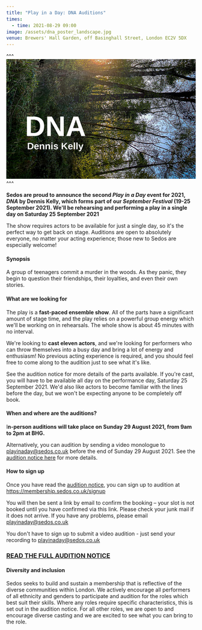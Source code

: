 ```yaml
---
title: "Play in a Day: DNA Auditions"
times:
  - time: 2021-08-29 09:00
image: /assets/dna_poster_landscape.jpg
venue: Brewers' Hall Garden, off Basinghall Street, London EC2V 5DX
---
```

^^^ ![](/assets/dna_poster_landscape.jpg)
^^^ 

**Sedos are proud to announce the second *Play in a Day* event for 2021, *DNA* by Dennis Kelly, which forms part of our *September Festival* (19-25 September 2021). We'll be rehearsing and performing a play in a single day on Saturday 25 September 2021**

The show requires actors to be available for just a single day, so it's the perfect way to get back on stage. Auditions are open to absolutely everyone, no matter your acting experience; those new to Sedos are especially welcome!

#### **Synopsis**

A group of teenagers commit a murder in the woods. As they panic, they begin to question their friendships, their loyalties, and even their own stories.

#### **What are we looking for**

The play is a **fast-paced ensemble show**. All of the parts have a significant amount of stage time, and the play relies on a powerful group energy which we'll be working on in rehearsals. The whole show is about 45 minutes with no interval.

We're looking to **cast eleven actors**, and we're looking for performers who can throw themselves into a busy day and bring a lot of energy and enthusiasm! No previous acting experience is required, and you should feel free to come along to the audition just to see what it's like.

See the audition notice for more details of the parts available. If you're cast, you will have to be available all day on the performance day, Saturday 25 September 2021. We'd also like actors to become familiar with the lines before the day, but we won't be expecting anyone to be completely off book.

#### **When and where are the auditions?**

I**n-person auditions will take place on Sunday 29 August 2021, from 9am to 2pm at BHG.**

Alternatively, you can audition by sending a video monologue to [playinaday@sedos.co.uk](mailto:playinaday@sedos.co.uk) before the end of Sunday 29 August 2021. See the [audition notice here](https://docs.google.com/document/d/1Qc86KqAGieiXwQAugZq85PihFZadjh2Izp92Smc3YvU/edit?usp=sharing) for more details.

#### **How to sign up**

Once you have read the [audition notice](https://docs.google.com/document/d/1Qc86KqAGieiXwQAugZq85PihFZadjh2Izp92Smc3YvU/edit?usp=sharing), you can sign up to audition at <https://membership.sedos.co.uk/signup>

You will then be sent a link by email to confirm the booking – your slot is not booked until you have confirmed via this link. Please check your junk mail if it does not arrive. If you have any problems, please email [playinaday@sedos.co.uk](mailto:playinaday@sedos.co.uk)

You don't have to sign up to submit a video audition - just send your recording to [playinaday@sedos.co.uk](mailto:playinaday@sedos.co.uk)

### [READ THE FULL AUDITION NOTICE](https://docs.google.com/document/d/1Qc86KqAGieiXwQAugZq85PihFZadjh2Izp92Smc3YvU/edit?usp=sharing)

#### **Diversity and inclusion**

Sedos seeks to build and sustain a membership that is reflective of the diverse communities within London. We actively encourage all performers of all ethnicity and genders to participate and audition for the roles which best suit their skills. Where any roles require specific characteristics, this is set out in the audition notice. For all other roles, we are open to and encourage diverse casting and we are excited to see what you can bring to the role.